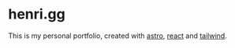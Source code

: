 # henri.gg
This is my personal portfolio, created with [astro](https://astro.build), [react](https://react.dev) and [tailwind](https://tailwindcss.com).